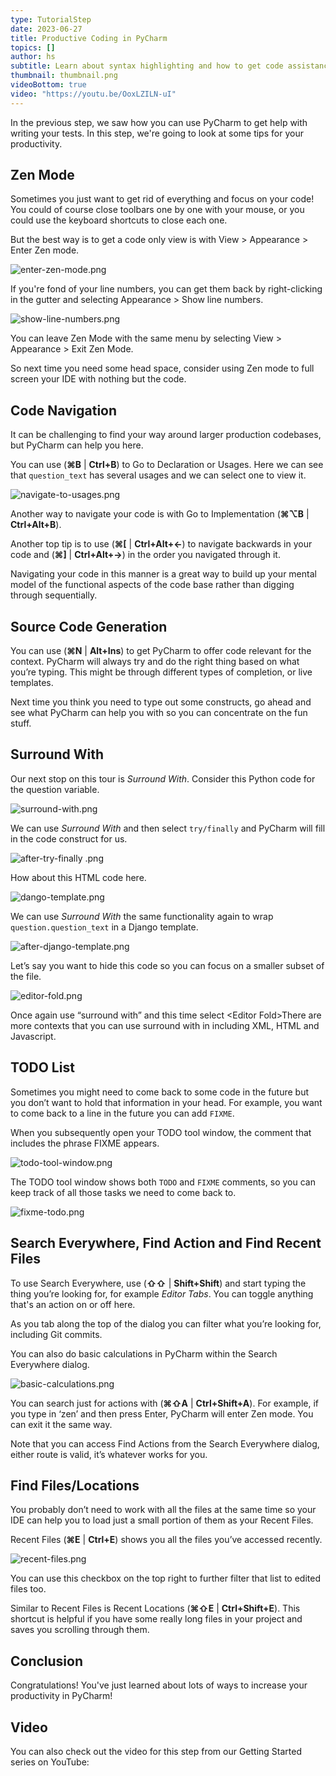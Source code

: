 ```yaml
---
type: TutorialStep
date: 2023-06-27
title: Productive Coding in PyCharm
topics: []
author: hs
subtitle: Learn about syntax highlighting and how to get code assistance.
thumbnail: thumbnail.png
videoBottom: true
video: "https://youtu.be/OoxLZILN-uI"
---
```


In the previous step, we saw how you can use PyCharm to get help with writing your tests. In this step, we're going to look at some tips for your productivity.

## Zen Mode

Sometimes you just want to get rid of everything and focus on your code! You could of course close toolbars one by one with your mouse, or you could use the keyboard shortcuts to close each one.

But the best way is to get a code only view is with View > Appearance > Enter Zen mode.

![enter-zen-mode.png](enter-zen-mode.png)

If you're fond of your line numbers, you can get them back by right-clicking in the gutter and selecting Appearance > Show line numbers.

![show-line-numbers.png](show-line-numbers.png)

You can leave Zen Mode with the same menu by selecting View > Appearance > Exit Zen Mode.

So next time you need some head space, consider using Zen mode to full screen your IDE with nothing but the code.

## Code Navigation

It can be challenging to find your way around larger production codebases, but PyCharm can help you here.

You can use (**⌘B** | **Ctrl+B**) to Go to Declaration or Usages. Here we can see that `question_text` has several usages and we can select one to view it.

![navigate-to-usages.png](navigate-to-usages.png)

Another way to navigate your code is with Go to Implementation (**⌘⌥B** | **Ctrl+Alt+B**).

Another top tip is to use (**⌘[** | **Ctrl+Alt+←**) to navigate backwards in your code and (**⌘\]** | **Ctrl+Alt+→**) in the order you navigated through it.

Navigating your code in this manner is a great way to build up your mental model of the functional aspects of the code base rather than digging through sequentially.

## Source Code Generation

You can use (**⌘N** | **Alt+Ins**) to get PyCharm to offer code relevant for the context. PyCharm will always try and do the right thing based on what you’re typing. This might be through different types of completion, or live templates.

Next time you think you need to type out some constructs, go ahead and see what PyCharm can help you with so you can concentrate on the fun stuff.

## Surround With

Our next stop on this tour is _Surround With_. Consider this Python code for the question variable.

![surround-with.png](surround-with.png)

We can use _Surround With_ and then select `try/finally` and PyCharm will fill in the code construct for us.

![after-try-finally .png](after-try-finally.png)

How about this HTML code here.

![dango-template.png](dango-template.png)

We can use _Surround With_ the same functionality again to wrap `question.question_text` in a Django template.

![after-django-template.png](after-django-template.png)

Let’s say you want to hide this code so you can focus on a smaller subset of the file.

![editor-fold.png](editor-fold.png)

Once again use “surround with” and this time select &lt;Editor Fold&gt;There are more contexts that you can use surround with in including XML, HTML and Javascript.

## TODO List

Sometimes you might need to come back to some code in the future but you don’t want to hold that information in your head. For example, you want to come back to a line in the future you can add `FIXME`.

When you subsequently open your TODO tool window, the comment that includes the phrase FIXME appears.

![todo-tool-window.png](todo-tool-window.png)

The TODO tool window shows both `TODO` and `FIXME` comments, so you can keep track of all those tasks we need to come back to.

![fixme-todo.png](fixme-todo.png)

## Search Everywhere, Find Action and Find Recent Files

To use Search Everywhere, use (**⇧⇧** | **Shift+Shift**) and start typing the thing you’re looking for, for example _Editor Tabs_. You can toggle anything that's an action on or off here.

As you tab along the top of the dialog you can filter what you’re looking for, including Git commits.

You can also do basic calculations in PyCharm within the Search Everywhere dialog.

![basic-calculations.png](basic-calculations.png)

You can search just for actions with (**⌘⇧A** | **Ctrl+Shift+A**). For example, if you type in ‘zen’ and then press Enter, PyCharm will enter Zen mode. You can exit it the same way.

Note that you can access Find Actions from the Search Everywhere dialog, either route is valid, it’s whatever works for you.

## Find Files/Locations

You probably don’t need to work with all the files at the same time so your IDE can help you to load just a small portion of them as your Recent Files.

Recent Files (**⌘E** | **Ctrl+E**) shows you all the files you’ve accessed recently.

![recent-files.png](recent-files.png)

You can use this checkbox on the top right to further filter that list to edited files too.

Similar to Recent Files is Recent Locations (**⌘⇧E** | **Ctrl+Shift+E**). This shortcut is helpful if you have some really long files in your project and saves you scrolling through them.

## Conclusion

Congratulations! You've just learned about lots of ways to increase your productivity in PyCharm!

## Video

You can also check out the video for this step from our Getting Started series on YouTube:
